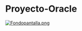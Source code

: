 # Proyecto-Oracle
[![Fondopantalla.png](https://i.postimg.cc/XN9wxg8H/Fondopantalla.png)](https://postimg.cc/ThYL3gBg)

